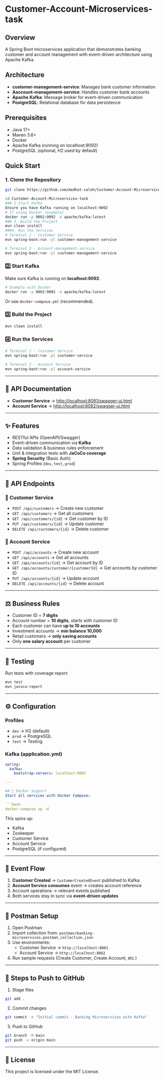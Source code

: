 # Customer-Account-Microservices-task


## Overview

A Spring Boot microservices application that demonstrates banking customer and account management with event-driven architecture using Apache Kafka.

## Architecture

- **customer-management-service**: Manages bank customer information
- **Aaccount-management-service**: Handles customer bank accounts  
- **Apache Kafka**: Message broker for event-driven communication
- **PostgreSQL**: Relational database for data persistence

## Prerequisites

- Java 17+
- Maven 3.6+
- Docker
- Apache Kafka (running on localhost:9092)
- PostgreSQL (optional, H2 used by default)

## Quick Start

### 1. Clone the Repository
```bash
git clone https://github.com/medhat-saleh/Customer-Account-Microservices-task.git

cd Customer-Account-Microservices-task
### 2 Start Kafka
Ensure you have Kafka running on localhost:9092
# If using Docker (example)
docker run -p 9092:9092 -d apache/kafka:latest
### 3. Build the Project
mvn clean install
###4. Run the Services
# Terminal 1 - Customer Service
mvn spring-boot:run -pl customer-management-service

# Terminal 2 - Account-management-service 
mvn spring-boot:run -pl customer-management-service 
```

### 2️⃣ Start Kafka
Make sure Kafka is running on **localhost:9092**.  

```bash
# Example with Docker
docker run -p 9092:9092 -d apache/kafka:latest
```

Or use `docker-compose.yml` (recommended).

### 3️⃣ Build the Project
```bash
mvn clean install
```

### 4️⃣ Run the Services
```bash
# Terminal 1 - Customer Service
mvn spring-boot:run -pl customer-service

# Terminal 2 - Account Service
mvn spring-boot:run -pl account-service
```

---

## 📖 API Documentation
- **Customer Service** → [http://localhost:8081/swagger-ui.html](http://localhost:8081/swagger-ui.html)  
- **Account Service** → [http://localhost:8082/swagger-ui.html](http://localhost:8082/swagger-ui.html)  

---

## ✨ Features
- RESTful APIs (OpenAPI/Swagger)  
- Event-driven communication via **Kafka**  
- Data validation & business rules enforcement  
- Unit & integration tests with **JaCoCo coverage**  
- **Spring Security** (Basic Auth)  
- Spring Profiles (`dev`, `test`, `prod`)  

---

## 📂 API Endpoints

### 🔹 Customer Service
- `POST /api/customers` → Create new customer  
- `GET /api/customers` → Get all customers  
- `GET /api/customers/{id}` → Get customer by ID  
- `PUT /api/customers/{id}` → Update customer  
- `DELETE /api/customers/{id}` → Delete customer  

### 🔹 Account Service
- `POST /api/accounts` → Create new account  
- `GET /api/accounts` → Get all accounts  
- `GET /api/accounts/{id}` → Get account by ID  
- `GET /api/accounts/customer/{customerId}` → Get accounts by customer ID  
- `PUT /api/accounts/{id}` → Update account  
- `DELETE /api/accounts/{id}` → Delete account  

---

## ⚖️ Business Rules
- Customer ID = **7 digits**  
- Account number = **10 digits**, starts with customer ID  
- Each customer can have **up to 10 accounts**  
- Investment accounts → **min balance 10,000**  
- Retail customers → **only saving accounts**  
- Only **one salary account** per customer  

---

## 🧪 Testing
Run tests with coverage report:  

```bash
mvn test
mvn jacoco:report
```

---

## ⚙️ Configuration

### Profiles
- `dev` → H2 (default)  
- `prod` → PostgreSQL  
- `test` → Testing  

### Kafka (application.yml)
```yaml
spring:
  kafka:
    bootstrap-servers: localhost:9092

---

## 🐳 Docker Support
Start all services with Docker Compose:  

```bash
docker-compose up -d
```

This spins up:
- Kafka  
- Zookeeper  
- Customer Service  
- Account Service  
- PostgreSQL (if configured)  

---

## 🔄 Event Flow
1. **Customer Created** → `CustomerCreatedEvent` published to Kafka  
2. **Account Service consumes** event → creates account reference  
3. Account operations → relevant events published  
4. Both services stay in sync via **event-driven updates**  

---

## 🧰 Postman Setup
1. Open Postman  
2. Import collection from: `postman/banking-microservices.postman_collection.json`  
3. Use environments:  
   - Customer Service → `http://localhost:8081`  
   - Account Service → `http://localhost:8082`  
4. Run sample requests (Create Customer, Create Account, etc.)  

---

## 🚀 Steps to Push to GitHub
1. Stage files  
```bash
git add .
```

2. Commit changes  
```bash
git commit -m "Initial commit - Banking Microservices with Kafka"
```

3. Push to GitHub  
```bash
git branch -M main
git push -u origin main
```

---

## 📜 License
This project is licensed under the MIT License.
